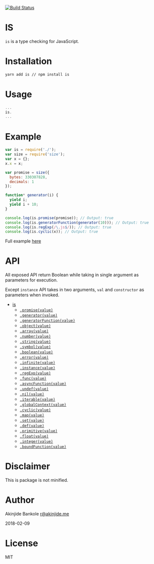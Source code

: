 [![Build Status][travis-svg]][travis-url]

# IS

`is` is a type checking for JavaScript.


# Installation

```bash
yarn add is // npm install is
```

# Usage
```javascript
...
is.
...
```

# Example

```javascript
var is = require('./');
var size = require('size');
var x = {};
x.x = x;

var promise = size({
  bytes: 330307828,
  decimals: 1
});

function* generator(i) {
  yield i;
  yield i + 10;
}

console.log(is.promise(promise)); // Output: true
console.log(is.generatorFunction(generator(10))); // Output: true
console.log(is.regExp(/\.js$/)); // Output: true
console.log(is.cyclic(x)); // Output: true
```

Full example [here](https://github.com/akinjide/is/blob/master/example.js)

# API

All exposed API return Boolean while taking in single argument as parameters for execution. 

Except `instance` API takes in two arguments, `val` and `constructor` as parameters when invoked.

- [is](https://github.com/akinjide/is/blob/master/index.js#L1)
  - [`.promise(value)`](https://github.com/akinjide/is/blob/master/index.js#L63)
  - [`.generator(value)`](https://github.com/akinjide/is/blob/master/index.js#L75)
  - [`.generatorFunction(value)`](https://github.com/akinjide/is/blob/master/index.js#L87)
  - [`.object(value)`](https://github.com/akinjide/is/blob/master/index.js#L102)
  - [`.array(value)`](https://github.com/akinjide/is/blob/master/index.js#L114)
  - [`.number(value)`](https://github.com/akinjide/is/blob/master/index.js#L126)
  - [`.string(value)`](https://github.com/akinjide/is/blob/master/index.js#L138)
  - [`.symbol(value)`](https://github.com/akinjide/is/blob/master/index.js#L150)
  - [`.boolean(value)`](https://github.com/akinjide/is/blob/master/index.js#L162)
  - [`.error(value)`](https://github.com/akinjide/is/blob/master/index.js#L174)
  - [`.infinite(value)`](https://github.com/akinjide/is/blob/master/index.js#L186)
  - [`.instance(value)`](https://github.com/akinjide/is/blob/master/index.js#L199)
  - [`.regExp(value)`](https://github.com/akinjide/is/blob/master/index.js#L211)
  - [`.func(value)`](https://github.com/akinjide/is/blob/master/index.js#L239)
  - [`.asyncFunction(value)`](https://github.com/akinjide/is/blob/master/index.js#L223)
  - [`.undef(value)`](https://github.com/akinjide/is/blob/master/index.js#L255)
  - [`.nil(value)`](https://github.com/akinjide/is/blob/master/index.js#L267)
  - [`.iterable(value)`](https://github.com/akinjide/is/blob/master/index.js#L282)
  - [`.globalContext(value)`](https://github.com/akinjide/is/blob/master/index.js#L296)
  - [`.cyclic(value)`](https://github.com/akinjide/is/blob/master/index.js#L317)
  - [`.map(value)`](https://github.com/akinjide/is/blob/master/index.js#L343)
  - [`.set(value)`](https://github.com/akinjide/is/blob/master/index.js#L355)
  - [`.def(value)`](https://github.com/akinjide/is/blob/master/index.js#L367)
  - [`.primitive(value)`](https://github.com/akinjide/is/blob/master/index.js#L382)
  - [`.float(value)`](https://github.com/akinjide/is/blob/master/index.js#L403)
  - [`.integer(value)`](https://github.com/akinjide/is/blob/master/index.js#L417)
  - [`.boundFunction(value)`](https://github.com/akinjide/is/blob/master/index.js#L417)


# Disclaimer

This is package is not minified.

# Author
Akinjide Bankole
r@akinjide.me

2018-02-09

# License

MIT

[travis-svg]: https://travis-ci.org/akinjide/is.svg?branch=master
[travis-url]: https://travis-ci.org/akinjide/is
